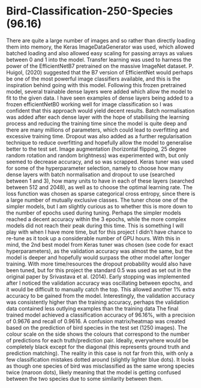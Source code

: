 # Bird-Classification-250-Species (96.16)

There are quite a large number of images and so rather than directly loading them into memory, the Keras ImageDataGenerator was used, which allowed batched loading and also allowed easy scaling for passing arrays as values between 0 and 1 into the model. Transfer learning was used to harness the power of the EfficientNetB7 pretrained on the massive ImageNet dataset. P. Huigol, (2020) suggested that the B7 version of EfficientNet would perhaps be one of the most powerful image classifiers available, and this is the inspiration behind going with this model. Following this frozen pretrained model, several trainable dense layers were added which allow the model to fit to the given data. I have seen examples of dense layers being added to a frozen efficientNetB0 working well for image classification so I was confident that this approach would yield decent results.
Batch normalisation was added after each dense layer with the hope of stabilising the learning process and reducing the training time since the model is quite deep and there are many millions of parameters, which could lead to overfitting and excessive training time. Dropout was also added as a further regularisation technique to reduce overfitting and hopefully allow the model to generalise better to the test set. Image augmentation (horizontal flipping, 25 degree random rotation and random brightness) was experimented with, but only seemed to decrease accuracy, and so was scrapped.
Keras tuner was used for some of the hyperparameter selection, namely to choose how many dense layers with batch normalisation and dropout to use (searched between 1 and 3), how many units to have in each of these layers (searched between 512 and 2048), as well as to choose the optimal learning rate. The loss function was chosen as sparse categorical cross entropy, since there is a large number of mutually exclusive classes. The tuner chose one of the simpler models, but I am slightly curious as to whether this is more down to the number of epochs used during tuning. Perhaps the simpler models reached a decent accuracy within the 3 epochs, while the more complex models did not reach their peak during this time. This is something I will play with when I have more time, but for this project I didn’t have chance to re-tune as it took up a considerable number of GPU hours. With this in mind, the 2nd best model from Keras tuner was chosen (see code for exact hyperparameters), as the validation accuracy was almost the same, but the model is deeper and hopefully would surpass the other model after longer training. With more time/resources the dropout probability would also have been tuned, but for this project the standard 0.5 was used as set out in the original paper by Srivastava et al. (2014). Early stopping was implemented after I noticed the validation accuracy was oscillating between epochs, and it would be difficult to manually catch the top. This allowed another 1% extra accuracy to be gained from the model. Interestingly, the validation accuracy was consistently higher than the training accuracy, perhaps the validation data contained less outlying examples than the training data
The final trained model achieved a classification accuracy of 96.16%, with a precision of 0.9676 and recall of 0.9616. A confusion matrix/heatmap was created based on the prediction of bird species in the test set (1250 images). The colour scale on the side shows the colours that correspond to the number of predictions for each truth/prediction pair. Ideally, everywhere would be completely black except for the diagonal (this represents ground truth and prediction matching). The reality in this case is not far from this, with only a few classification mistakes dotted around (slightly lighter blue dots). It looks as though one species of bird was misclassified as the same wrong species twice (maroon dots), likely meaning that the model is getting confused between the two species due to some similarity between them.
